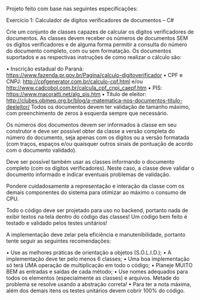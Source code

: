 Projeto feito com base nas seguintes especificações:

Exercício 1: Calculador de dígitos verificadores de
documentos – C#

Crie um conjunto de classes capazes de calcular os dígitos verificadores de documentos.
As classes devem receber os números de documentos SEM os dígitos verificadores e de alguma
forma permitir a consulta do número do documento completo, com ou sem formatação.
Os documentos suportados e as respectivas instruções de como realizar o cálculo são:

• Inscrição estadual do Paraná: https://www.fazenda.pr.gov.br/Pagina/calculo-digitoverificador
• CPF e CNPJ: http://cpfgenerator.com.br/calculo-cpf.html e/ou
http://www.cadcobol.com.br/calcula_cpf_cnpj_caepf.htm
• PIS: https://www.macoratti.net/alg_pis.htm
• Título de eleitor: http://clubes.obmep.org.br/blog/a-matematica-nos-documentos-titulo-deeleitor/
Todos os documentos devem ter validação de tamanho máximo, com preenchimento de zeros à
esquerda sempre que necessário.

Os números dos documentos devem ser informados à classe em seu construtor e deve ser possível
obter da classe a versão completa do número do documento, seja apenas com os dígitos ou a versão
formatada (com traços, espaços e/ou quaisquer outros sinais de pontuação de acordo com o
documento validado).

Deve ser possível também usar as classes informando o documento completo (com os dígitos
verificadores). Neste caso, a classe deve validar o documento informado e indicar eventuais
problemas de validação.

Pondere cuidadosamente a representação e interação da classe com os demais componentes do
sistema para otimizar ao máximo o consumo de CPU.

Todo o código deve ser projetado para uso no backend, portanto nada de exibir textos na tela dentro
do código das classes! Um código bem feito é testado e validado pelos testes unitários!

A implementação deve zelar pela eficiência e manutenibilidade, portanto tente seguir as seguintes
recomendações:

• Use as melhores práticas de orientação a objetos (S.O.L.I.D.);
• A implementação deve ter pelo menos 6 classes;
• Uma boa implementação só terá UMA operação de multiplicação em todo o código;
• Planeje MUITO BEM as entradas e saídas de cada método;
• Use nomes adequados para todos os elementos (especialmente as classes) e arquivos.
Metade do problema se resolve usando a abstração correta!
• Para ter a nota máxima, além dos demais itens os testes unitários devem cobrir 100% do
código.
